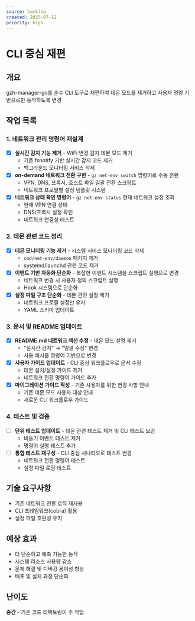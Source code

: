 ```yaml
---
source: backlog
created: 2025-07-12
priority: high
---
```


# CLI 중심 재편

## 개요
gzh-manager-go를 순수 CLI 도구로 재편하여 데몬 모드를 제거하고 사용자 명령 기반으로만 동작하도록 변경

## 작업 목록

### 1. 네트워크 관리 명령어 재설계
- [x] **실시간 감지 기능 제거** - WiFi 변경 감지 데몬 모드 제거
  - 기존 fsnotify 기반 실시간 감지 코드 제거
  - 백그라운드 모니터링 서비스 삭제
- [x] **on-demand 네트워크 전환 구현** - `gz net-env switch` 명령어로 수동 전환
  - VPN, DNS, 프록시, 호스트 파일 일괄 전환 스크립트
  - 네트워크 프로필별 설정 템플릿 시스템
- [x] **네트워크 상태 확인 명령어** - `gz net-env status` 현재 네트워크 설정 조회
  - 현재 VPN 연결 상태
  - DNS/프록시 설정 확인
  - 네트워크 연결성 테스트

### 2. 데몬 관련 코드 정리
- [x] **데몬 모니터링 기능 제거** - 시스템 서비스 모니터링 코드 삭제
  - `cmd/net-env/daemon` 패키지 제거
  - systemd/launchd 관련 코드 제거
- [x] **이벤트 기반 자동화 단순화** - 복잡한 이벤트 시스템을 스크립트 실행으로 변경
  - 네트워크 변경 시 사용자 정의 스크립트 실행
  - Hook 시스템으로 단순화
- [x] **설정 파일 구조 단순화** - 데몬 관련 설정 제거
  - 네트워크 프로필 설정만 유지
  - YAML 스키마 업데이트

### 3. 문서 및 README 업데이트
- [x] **README.md 네트워크 섹션 수정** - 데몬 모드 설명 제거
  - "실시간 감지" → "일괄 수정" 변경
  - 사용 예시를 명령어 기반으로 변경
- [x] **사용자 가이드 업데이트** - CLI 중심 워크플로우로 문서 수정
  - 데몬 설치/설정 가이드 제거
  - 네트워크 전환 명령어 가이드 추가
- [x] **마이그레이션 가이드 작성** - 기존 사용자를 위한 변경 사항 안내
  - 기존 데몬 모드 사용자 대상 안내
  - 새로운 CLI 워크플로우 가이드

### 4. 테스트 및 검증
- [ ] **단위 테스트 업데이트** - 데몬 관련 테스트 제거 및 CLI 테스트 보강
  - 비동기 이벤트 테스트 제거
  - 명령어 실행 테스트 추가
- [ ] **통합 테스트 재구성** - CLI 중심 시나리오로 테스트 변경
  - 네트워크 전환 명령어 테스트
  - 설정 파일 로딩 테스트

## 기술 요구사항
- 기존 네트워크 전환 로직 재사용
- CLI 프레임워크(cobra) 활용
- 설정 파일 호환성 유지

## 예상 효과
- 더 단순하고 예측 가능한 동작
- 시스템 리소스 사용량 감소
- 문제 해결 및 디버깅 용이성 향상
- 배포 및 설치 과정 단순화

## 난이도
**중간** - 기존 코드 리팩토링이 주 작업